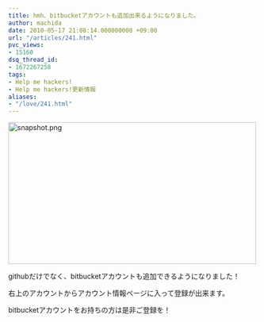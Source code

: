 ```yaml
---
title: hmh、bitbucketアカウントも追加出来るようになりました。
author: machida
date: 2010-05-17 21:08:14.000000000 +09:00
url: "/articles/241.html"
pvc_views:
- 15160
dsq_thread_id:
- 1672267258
tags:
- Help me hackers!
- Help me hackers!更新情報
aliases:
- "/love/241.html"
---
```


  <a href="http://www.flickr.com/photos/fjord_llc/4615271562/" title="snapshot.png by 町田 哲平（teppei machida）, on Flickr"><img src="http://farm5.static.flickr.com/4068/4615271562_0cef8e7873.jpg" width="500" height="286" alt="snapshot.png" /></a>


githubだけでなく、bitbucketアカウントも追加できるようになりました！

右上のアカウントからアカウント情報ページに入って登録が出来ます。

bitbucketアカウントをお持ちの方は是非ご登録を！
